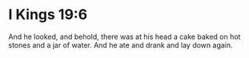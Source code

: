 # I Kings 19:6

And he looked, and behold, there was at his head a cake baked on hot stones and a jar of water. And he ate and drank and lay down again.
